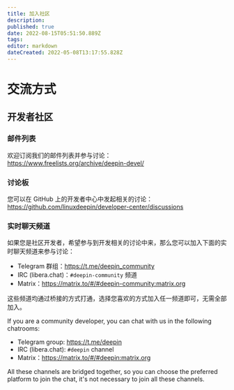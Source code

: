 ```yaml
---
title: 加入社区
description: 
published: true
date: 2022-08-15T05:51:50.889Z
tags: 
editor: markdown
dateCreated: 2022-05-08T13:17:55.828Z
---
```


# 交流方式

## 开发者社区

### 邮件列表

欢迎订阅我们的邮件列表并参与讨论：<https://www.freelists.org/archive/deepin-devel/>

### 讨论板

您可以在 GitHub 上的开发者中心中发起相关的讨论：<https://github.com/linuxdeepin/developer-center/discussions>

### 实时聊天频道

如果您是社区开发者，希望参与到开发相关的讨论中来，那么您可以加入下面的实时聊天频道来参与讨论：

- Telegram 群组：<https://t.me/deepin_community>
- IRC (libera.chat)：`#deepin-community` 频道
- Matrix：<https://matrix.to/#/#deepin-community:matrix.org>

这些频道均通过桥接的方式打通，选择您喜欢的方式加入任一频道即可，无需全部加入。

If you are a community developer, you can chat with us in the following chatrooms:

- Telegram group: <https://t.me/deepin>
- IRC (libera.chat): `#deepin` channel
- Matrix：<https://matrix.to/#/#deepin:matrix.org>

All these channels are bridged together, so you can choose the preferred platform to join the chat, it's not necessary to join all these channels.

